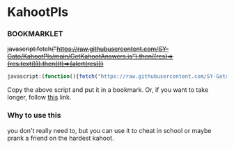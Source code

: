 # KahootPls

### BOOKMARKLET

~~javascript:fetch("https://raw.githubusercontent.com/SY-Gato/KahootPls/main/GetKahootAnswers.js").then((res)=>{res.text()}).then((t)=>{alert(res)})~~
```js
javascript:(function(){fetch("https://raw.githubusercontent.com/SY-Gato/KahootPls/main/GetKahootAnswers.js").then((res)=>res.text().then((t)=>console.log(t)))})()
```


Copy the above script and put it in a bookmark. Or, if you want to take longer, follow [this](https://github.com/SY-Gato/KahootPls/blob/main/BOOKMARKLET.min.md) link.

### Why to use this
you don't really need to, but you can use it to cheat in school or maybe prank a friend on the hardest kahoot.
